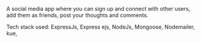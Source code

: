 A social media app where you can sign up and connect with other users, add them as friends, post your thoughts and comments.

Tech stack used: ExpressJs, Express ejs, NodeJs, Mongoose, Nodemailer, kue, 
